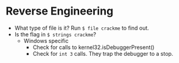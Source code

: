 # Reverse Engineering

 * What type of file is it? Run `$ file crackme` to find out.
 * Is the flag in `$ strings crackme`?
   * Windows specific
     * Check for calls to kernel32.isDebuggerPresent()
     * Check for `int 3` calls. They trap the debugger to a stop.
     